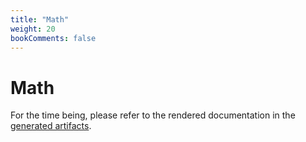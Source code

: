 ```yaml
---
title: "Math"
weight: 20
bookComments: false
---
```

# Math

For the time being, please refer to the rendered documentation in the [generated artifacts](https://gitlab.com/philipptempel/latex-package/-/jobs/artifacts/master/raw/dist/philipptempel-math.pdf?job=dist).
